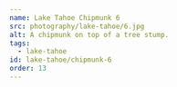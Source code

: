 ```yaml
---
name: Lake Tahoe Chipmunk 6
src: photography/lake-tahoe/6.jpg
alt: A chipmunk on top of a tree stump.
tags: 
  - lake-tahoe
id: lake-tahoe/chipmunk-6
order: 13
---
```

